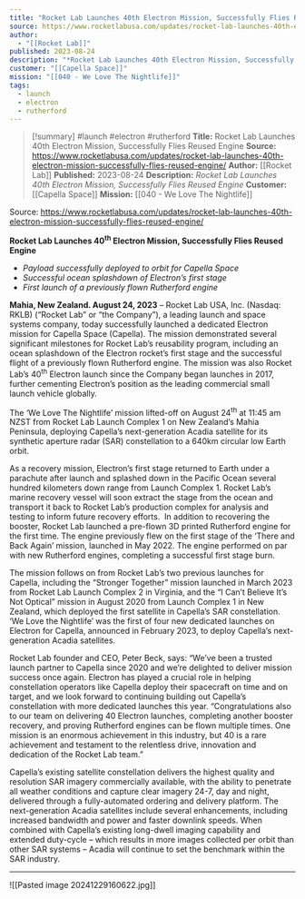 ```yaml
---
title: "Rocket Lab Launches 40th Electron Mission, Successfully Flies Reused Engine "
source: https://www.rocketlabusa.com/updates/rocket-lab-launches-40th-electron-mission-successfully-flies-reused-engine/
author:
  - "[[Rocket Lab]]"
published: 2023-08-24
description: "*Rocket Lab Launches 40th Electron Mission, Successfully Flies Reused Engine*"
customer: "[[Capella Space]]"
mission: "[[040 - We Love The Nightlife]]"
tags:
  - launch
  - electron
  - rutherford
---
```

>[!summary]
#launch #electron #rutherford
**Title:** Rocket Lab Launches 40th Electron Mission, Successfully Flies Reused Engine 
**Source:** https://www.rocketlabusa.com/updates/rocket-lab-launches-40th-electron-mission-successfully-flies-reused-engine/
**Author:** [[Rocket Lab]]
**Published:** 2023-08-24
**Description:** *Rocket Lab Launches 40th Electron Mission, Successfully Flies Reused Engine*
**Customer:** [[Capella Space]]
**Mission:** [[040 - We Love The Nightlife]]

Source: https://www.rocketlabusa.com/updates/rocket-lab-launches-40th-electron-mission-successfully-flies-reused-engine/

**Rocket Lab Launches 40<sup>th</sup> Electron Mission, Successfully Flies Reused Engine**

- *Payload successfully deployed to orbit for Capella Space*
- *Successful ocean splashdown of Electron’s first stage*
- *First launch of a previously flown Rutherford engine*

**Mahia, New Zealand. August 24, 2023** – Rocket Lab USA, Inc. (Nasdaq: RKLB) (“Rocket Lab” or “the Company”), a leading launch and space systems company, today successfully launched a dedicated Electron mission for Capella Space (Capella). The mission demonstrated several significant milestones for Rocket Lab’s reusability program, including an ocean splashdown of the Electron rocket’s first stage and the successful flight of a previously flown Rutherford engine. The mission was also Rocket Lab’s 40<sup>th</sup> Electron launch since the Company began launches in 2017, further cementing Electron’s position as the leading commercial small launch vehicle globally.

The ‘We Love The Nightlife’ mission lifted-off on August 24<sup>th</sup> at 11:45 am NZST from Rocket Lab Launch Complex 1 on New Zealand’s Mahia Peninsula, deploying Capella’s next-generation Acadia satellite for its synthetic aperture radar (SAR) constellation to a 640km circular low Earth orbit.

As a recovery mission, Electron’s first stage returned to Earth under a parachute after launch and splashed down in the Pacific Ocean several hundred kilometers down range from Launch Complex 1. Rocket Lab’s marine recovery vessel will soon extract the stage from the ocean and transport it back to Rocket Lab’s production complex for analysis and testing to inform future recovery efforts.  In addition to recovering the booster, Rocket Lab launched a pre-flown 3D printed Rutherford engine for the first time. The engine previously flew on the first stage of the ‘There and Back Again’ mission, launched in May 2022. The engine performed on par with new Rutherford engines, completing a successful first stage burn.

The mission follows on from Rocket Lab’s two previous launches for Capella, including the “Stronger Together” mission launched in March 2023 from Rocket Lab Launch Complex 2 in Virginia, and the “I Can’t Believe It’s Not Optical” mission in August 2020 from Launch Complex 1 in New Zealand, which deployed the first satellite in Capella’s SAR constellation. ‘We Love the Nightlife’ was the first of four new dedicated launches on Electron for Capella, announced in February 2023, to deploy Capella’s next-generation Acadia satellites.

Rocket Lab founder and CEO, Peter Beck, says: “We’ve been a trusted launch partner to Capella since 2020 and we’re delighted to deliver mission success once again. Electron has played a crucial role in helping constellation operators like Capella deploy their spacecraft on time and on target, and we look forward to continuing building out Capella’s constellation with more dedicated launches this year. “Congratulations also to our team on delivering 40 Electron launches, completing another booster recovery, and proving Rutherford engines can be flown multiple times. One mission is an enormous achievement in this industry, but 40 is a rare achievement and testament to the relentless drive, innovation and dedication of the Rocket Lab team.”  

Capella’s existing satellite constellation delivers the highest quality and resolution SAR imagery commercially available, with the ability to penetrate all weather conditions and capture clear imagery 24-7, day and night, delivered through a fully-automated ordering and delivery platform. The next-generation Acadia satellites include several enhancements, including increased bandwidth and power and faster downlink speeds. When combined with Capella’s existing long-dwell imaging capability and extended duty-cycle – which results in more images collected per orbit than other SAR systems – Acadia will continue to set the benchmark within the SAR industry.

---

![[Pasted image 20241229160622.jpg]]